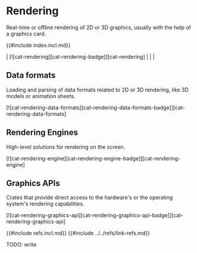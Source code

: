 # Rendering

Real-time or offline rendering of 2D or 3D graphics, usually with the help of a graphics card.

{{#include index.incl.md}}

| [![cat-rendering][cat-rendering-badge]][cat-rendering] | | |

## Data formats

Loading and parsing of data formats related to 2D or 3D rendering, like 3D models or animation sheets.

[![cat-rendering-data-formats][cat-rendering-data-formats-badge]][cat-rendering-data-formats]

## Rendering Engines

High-level solutions for rendering on the screen.

[![cat-rendering-engine][cat-rendering-engine-badge]][cat-rendering-engine]

## Graphics APIs

Crates that provide direct access to the hardware's or the operating system's rendering capabilities.

[![cat-rendering-graphics-api][cat-rendering-graphics-api-badge]][cat-rendering-graphics-api]

{{#include refs.incl.md}}
{{#include ../../refs/link-refs.md}}

<div class="hidden">
TODO: write
</div>
